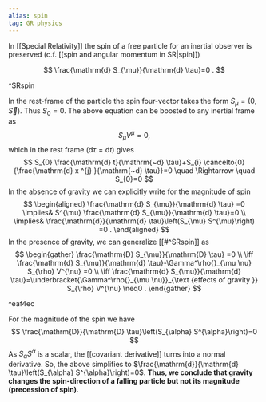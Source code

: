 ```yaml
---
alias: spin
tag: GR physics
---
```


In [[Special Relativity]] the spin of a free particle for an inertial observer is preserved (c.f. [[spin and angular momentum in SR|spin]])

$$
\frac{\mathrm{d} S_{\mu}}{\mathrm{d} \tau}=0 .
$$

^SRspin

In the rest-frame of the particle the spin four-vector takes the form $S_{\mu}=(0, \vec{S})$. Thus $S_{0}=0$. The above equation can be boosted to any inertial frame as
$$
S_{\mu} V^{\mu}=0 \text {, }
$$
which in the rest frame $(\mathrm{d} \tau=\mathrm{d} t)$ gives
$$
S_{0} \frac{\mathrm{d} t}{\mathrm{~d} \tau}+S_{i} \cancelto{0}{\frac{\mathrm{d} x ^{j} }{\mathrm{~d} \tau}}=0 \quad \Rightarrow \quad S_{0}=0
$$
In the absence of gravity we can explicitly write for the magnitude of spin
$$
\begin{aligned}
\frac{\mathrm{d} S_{\mu}}{\mathrm{d} \tau} =0 \implies& S^{\mu} \frac{\mathrm{d} S_{\mu}}{\mathrm{d} \tau}=0 \\
\implies& \frac{\mathrm{d}}{\mathrm{d} \tau}\left(S_{\mu} S^{\mu}\right) =0 .
\end{aligned}
$$
In the presence of gravity, we can generalize [[#^SRspin]] as
$$
\begin{gather}
\frac{\mathrm{D} S_{\mu}}{\mathrm{D} \tau} =0 \\
\iff \frac{\mathrm{d} S_{\mu}}{\mathrm{d} \tau}-\Gamma^\rho{}_{\mu \nu} S_{\rho} V^{\nu} =0 \\
\iff \frac{\mathrm{d} S_{\mu}}{\mathrm{d} \tau}=\underbracket{\Gamma^\rho{}_{\mu \nu}}_{\text {effects of gravity }} S_{\rho} V^{\nu} \neq0 .
\end{gather}
$$

^eaf4ec

For the magnitude of the spin we have
$$
\frac{\mathrm{D}}{\mathrm{D} \tau}\left(S_{\alpha} S^{\alpha}\right)=0
$$
As $S_{\alpha} S^{\alpha}$ is a scalar, the [[covariant derivative]] turns into a normal derivative. So, the above simplifies to $\frac{\mathrm{d}}{\mathrm{d} \tau}\left(S_{\alpha} S^{\alpha}\right)=0$. **Thus, we conclude that gravity changes the spin-direction of a falling particle but not its magnitude (precession of spin)**.